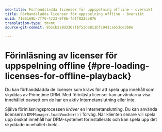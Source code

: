```yaml
---
seo-title: Förhandsladda licenser för uppspelning offline - översikt
title: Förhandsladda licenser för uppspelning offline - översikt
uuid: 71e5169b-7f70-4723-9f9b-fdff822c5876
translation-type: tm+mt
source-git-commit: 9bbcb228d3367fbf53de811bf2941ca653ce3b0e

---
```



# Förinläsning av licenser för uppspelning offline {#pre-loading-licenses-for-offline-playback}

Du kan förhandsladda de licenser som krävs för att spela upp innehåll som skyddas av Primetime DRM. Med förinlästa licenser kan användarna visa innehållet oavsett om de har en aktiv Internetanslutning eller inte.

Själva förinläsningsprocessen *kräver* en Internetanslutning. Du kan använda licenserna `DRMManager.loadVoucher()` i förväg. När klienten senare vill spela upp önskat innehåll har DRM-systemet förinstallerats och kan spela upp det skyddade innehållet direkt.
